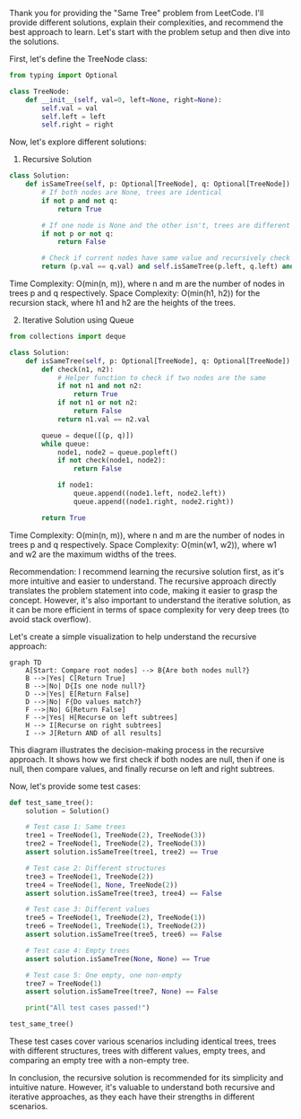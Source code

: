 Thank you for providing the "Same Tree" problem from LeetCode. I'll provide different solutions, explain their complexities, and recommend the best approach to learn. Let's start with the problem setup and then dive into the solutions.

First, let's define the TreeNode class:

```python
from typing import Optional

class TreeNode:
    def __init__(self, val=0, left=None, right=None):
        self.val = val
        self.left = left
        self.right = right
```

Now, let's explore different solutions:

1. Recursive Solution

```python
class Solution:
    def isSameTree(self, p: Optional[TreeNode], q: Optional[TreeNode]) -> bool:
        # If both nodes are None, trees are identical
        if not p and not q:
            return True

        # If one node is None and the other isn't, trees are different
        if not p or not q:
            return False

        # Check if current nodes have same value and recursively check left and right subtrees
        return (p.val == q.val) and self.isSameTree(p.left, q.left) and self.isSameTree(p.right, q.right)
```

Time Complexity: O(min(n, m)), where n and m are the number of nodes in trees p and q respectively.
Space Complexity: O(min(h1, h2)) for the recursion stack, where h1 and h2 are the heights of the trees.

2. Iterative Solution using Queue

```python
from collections import deque

class Solution:
    def isSameTree(self, p: Optional[TreeNode], q: Optional[TreeNode]) -> bool:
        def check(n1, n2):
            # Helper function to check if two nodes are the same
            if not n1 and not n2:
                return True
            if not n1 or not n2:
                return False
            return n1.val == n2.val

        queue = deque([(p, q)])
        while queue:
            node1, node2 = queue.popleft()
            if not check(node1, node2):
                return False

            if node1:
                queue.append((node1.left, node2.left))
                queue.append((node1.right, node2.right))

        return True
```

Time Complexity: O(min(n, m)), where n and m are the number of nodes in trees p and q respectively.
Space Complexity: O(min(w1, w2)), where w1 and w2 are the maximum widths of the trees.

Recommendation:
I recommend learning the recursive solution first, as it's more intuitive and easier to understand. The recursive approach directly translates the problem statement into code, making it easier to grasp the concept. However, it's also important to understand the iterative solution, as it can be more efficient in terms of space complexity for very deep trees (to avoid stack overflow).

Let's create a simple visualization to help understand the recursive approach:

```mermaid
graph TD
    A[Start: Compare root nodes] --> B{Are both nodes null?}
    B -->|Yes| C[Return True]
    B -->|No| D{Is one node null?}
    D -->|Yes| E[Return False]
    D -->|No| F{Do values match?}
    F -->|No| G[Return False]
    F -->|Yes| H[Recurse on left subtrees]
    H --> I[Recurse on right subtrees]
    I --> J[Return AND of all results]

```

This diagram illustrates the decision-making process in the recursive approach. It shows how we first check if both nodes are null, then if one is null, then compare values, and finally recurse on left and right subtrees.

Now, let's provide some test cases:

```python
def test_same_tree():
    solution = Solution()

    # Test case 1: Same trees
    tree1 = TreeNode(1, TreeNode(2), TreeNode(3))
    tree2 = TreeNode(1, TreeNode(2), TreeNode(3))
    assert solution.isSameTree(tree1, tree2) == True

    # Test case 2: Different structures
    tree3 = TreeNode(1, TreeNode(2))
    tree4 = TreeNode(1, None, TreeNode(2))
    assert solution.isSameTree(tree3, tree4) == False

    # Test case 3: Different values
    tree5 = TreeNode(1, TreeNode(2), TreeNode(1))
    tree6 = TreeNode(1, TreeNode(1), TreeNode(2))
    assert solution.isSameTree(tree5, tree6) == False

    # Test case 4: Empty trees
    assert solution.isSameTree(None, None) == True

    # Test case 5: One empty, one non-empty
    tree7 = TreeNode(1)
    assert solution.isSameTree(tree7, None) == False

    print("All test cases passed!")

test_same_tree()
```

These test cases cover various scenarios including identical trees, trees with different structures, trees with different values, empty trees, and comparing an empty tree with a non-empty tree.

In conclusion, the recursive solution is recommended for its simplicity and intuitive nature. However, it's valuable to understand both recursive and iterative approaches, as they each have their strengths in different scenarios.

